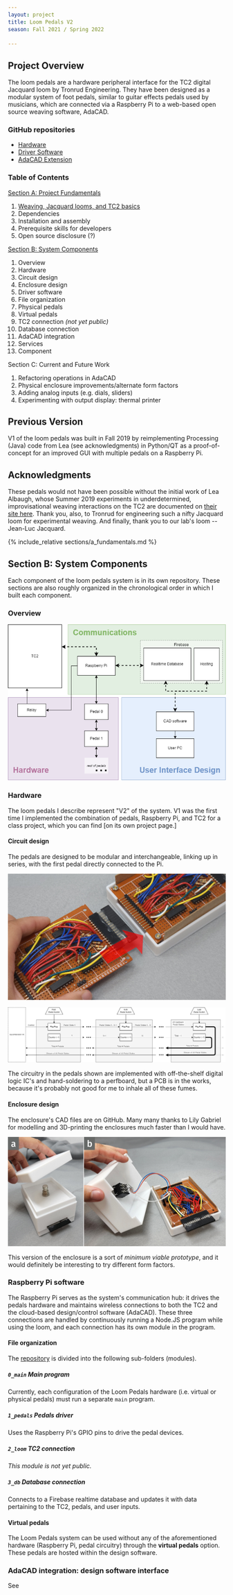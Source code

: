 ```yaml
---
layout: project
title: Loom Pedals V2
season: Fall 2021 / Spring 2022

---
```


## Project Overview

The loom pedals are a hardware peripheral interface for the TC2 digital Jacquard loom by Tronrud Engineering. They have been designed as a modular system of foot pedals, similar to guitar effects pedals used by musicians, which are connected via a Raspberry Pi to a web-based open source weaving software, AdaCAD.

### GitHub repositories
* [Hardware](https://github.com/UnstableDesign/Loom-Pedals-Hardware/)
* [Driver Software](https://github.com/UnstableDesign/Loom-Pedals-Raspberry-Pi)
* [AdaCAD Extension](https://github.com/UnstableDesign/Loom-Pedals-AdaCAD)

### Table of Contents

[Section A: Project Fundamentals](#section-a-project-fundamentals)

1. [Weaving, Jacquard looms, and TC2 basics](#weaving-jacquard-looms-and-tc2-basics)
2. Dependencies
3. Installation and assembly
4. Prerequisite skills for developers
5. Open source disclosure (?)

[Section B: System Components](#section-b-system-components)

1. Overview
2. Hardware
  1. Circuit design
  2. Enclosure design
3. Driver software
  1. File organization
  2. Physical pedals
  3. Virtual pedals
  4. TC2 connection *(not yet public)*
  5. Database connection
4. AdaCAD integration
  1. Services
  2. Component

Section C: Current and Future Work

1. Refactoring operations in AdaCAD
2. Physical enclosure improvements/alternate form factors
3. Adding analog inputs (e.g. dials, sliders)
4. Experimenting with output display: thermal printer

## Previous Version

V1 of the loom pedals was built in Fall 2019 by reimplementing Processing (Java) code from Lea (see acknowledgments) in Python/QT as a proof-of-concept for an improved GUI with multiple pedals on a Raspberry Pi.

## Acknowledgments

These pedals would not have been possible without the initial work of Lea Albaugh, whose Summer 2019 experiments in underdetermined, improvisational weaving interactions on the TC2 are documented on [their site here](http://www.lea.zone/underdetermined_handweaving.html "Underdetermined Handweaving"). Thank you, also, to Tronrud for engineering such a nifty Jacquard loom for experimental weaving. And finally, thank you to our lab's loom -- Jean-Luc Jacquard. 

{% include_relative sections/a_fundamentals.md %}

## Section B: System Components

Each component of the loom pedals system is in its own repository. These sections are also roughly organized in the chronological order in which I built each component.

### Overview

![image description TODO](./sysConnections.png)

### Hardware

The loom pedals I describe represent "V2" of the system. V1 was the first time I implemented the combination of pedals, Raspberry Pi, and TC2 for a class project, which you can find \[on its own project page.\]

#### Circuit design

The pedals are designed to be modular and interchangeable, linking up in series, with the first pedal directly connected to the Pi.

![image description TODO](./hardware/connect.jpg)

![image description TODO](./hardware/pedalCircuitLogic.png)

The circuitry in the pedals shown are implemented with off-the-shelf digital logic IC's and hand-soldering to a perfboard, but a PCB is in the works, because it's probably not good for me to inhale all of these fumes.

#### Enclosure design

The enclosure's CAD files are on GitHub. Many many thanks to Lily Gabriel for modelling and 3D-printing the enclosures much faster than I would have.

![image description TODO](./hardware/pedal-enclosure.jpg)

This version of the enclosure is a sort of *minimum viable prototype*, and it would definitely be interesting to try different form factors.

### Raspberry Pi software

The Raspberry Pi serves as the system's communication hub: it drives the pedals hardware and maintains wireless connections to both the TC2 and the cloud-based design/control software (AdaCAD). These three connections are handled by continuously running a Node.JS program while using the loom, and each connection has its own module in the program.

#### File organization

The [repository](https://github.com/UnstableDesign/Loom-Pedals-Raspberry-Pi) is divided into the following sub-folders (modules).

##### `0_main` Main program

Currently, each configuration of the Loom Pedals hardware (i.e. virtual or physical pedals) must run a separate `main` program. 

##### `1_pedals` Pedals driver

Uses the Raspberry Pi's GPIO pins to drive the pedal devices.

##### `2_loom` TC2 connection

*This module is not yet public.*

##### `3_db` Database connection

Connects to a Firebase realtime database and updates it with data pertaining to the TC2, pedals, and user inputs.

#### Virtual pedals

The Loom Pedals system can be used without any of the aforementioned hardware (Raspberry Pi, pedal circuitry) through the **virtual pedals** option. These pedals are hosted within the design software.

### AdaCAD integration: design software interface

See 

<!-- fill in -->
